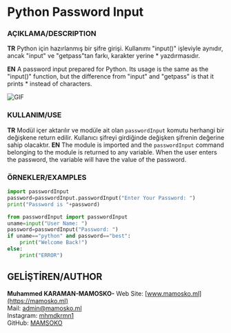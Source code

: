 
# Python Password Input

### AÇIKLAMA/DESCRIPTION
**TR**
Python için hazırlanmış bir şifre girişi.
Kullanımı "input()" işleviyle aynıdır, ancak "input" ve "getpass"tan farkı, karakter yerine * yazdırmasıdır.

**EN**
A password input prepared for Python.
Its usage is the same as the "input()" function, but the difference from "input" and "getpass" is that it prints * instead of characters.

![GIF](https://i.hizliresim.com/crll8ua.gif)

### KULLANIM/USE
**TR**
Modül içer aktarılır ve modüle ait olan `passwordInput` komutu herhangi bir değişkene return edilir. Kullanıcı şifreyi girdiğinde değişken şifrenin değerine sahip olacaktır.
**EN**
The module is imported and the `passwordInput` command belonging to the module is returned to any variable. When the user enters the password, the variable will have the value of the password.

### ÖRNEKLER/EXAMPLES
```python
import passwordInput
password=passwordInput.passwordInput("Enter Your Password: ")
print("Password is "+password)
```
```python
from passwordInput import passwordInput
uname=input("User Name: ")
password=passwordInput("Password: ")
if uname=="python" and password=="best":
	print("Welcome Back!")
else:
	print("ERROR")
```

## GELİŞTİREN/AUTHOR
**Muhammed KARAMAN-MAMOSKO-**
Web Site: [www.mamosko.ml](https://mamosko.ml)<br>
Mail: [admin@mamosko.ml](mailto:admin@mamosko.ml)<br>
Instagram: [mhmdkrmn1](https://instagram.com/mhmdkrmn1)<br>
GitHub: [MAMSOKO](https://github.com/MAMOSKO)

